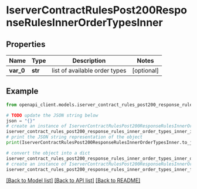 # IserverContractRulesPost200ResponseRulesInnerOrderTypesInner


## Properties

Name | Type | Description | Notes
------------ | ------------- | ------------- | -------------
**var_0** | **str** | list of available order types | [optional] 

## Example

```python
from openapi_client.models.iserver_contract_rules_post200_response_rules_inner_order_types_inner import IserverContractRulesPost200ResponseRulesInnerOrderTypesInner

# TODO update the JSON string below
json = "{}"
# create an instance of IserverContractRulesPost200ResponseRulesInnerOrderTypesInner from a JSON string
iserver_contract_rules_post200_response_rules_inner_order_types_inner_instance = IserverContractRulesPost200ResponseRulesInnerOrderTypesInner.from_json(json)
# print the JSON string representation of the object
print(IserverContractRulesPost200ResponseRulesInnerOrderTypesInner.to_json())

# convert the object into a dict
iserver_contract_rules_post200_response_rules_inner_order_types_inner_dict = iserver_contract_rules_post200_response_rules_inner_order_types_inner_instance.to_dict()
# create an instance of IserverContractRulesPost200ResponseRulesInnerOrderTypesInner from a dict
iserver_contract_rules_post200_response_rules_inner_order_types_inner_from_dict = IserverContractRulesPost200ResponseRulesInnerOrderTypesInner.from_dict(iserver_contract_rules_post200_response_rules_inner_order_types_inner_dict)
```
[[Back to Model list]](../README.md#documentation-for-models) [[Back to API list]](../README.md#documentation-for-api-endpoints) [[Back to README]](../README.md)


